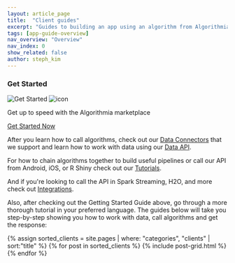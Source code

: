 ```yaml
---
layout: article_page
title:  "Client guides"
excerpt: "Guides to building an app using an algorithm from Algorithmia in: Python, R, Scala, Rust, Java, Ruby, JavaScript, Go, Swift, and Android."
tags: [app-guide-overview]
nav_overview: "Overview"
nav_index: 0
show_related: false
author: steph_kim
---
```



<div class="row mb-64">
  <div class="col-md-12">
    <h3>Get Started</h3>
    <div class="dev-card">
      <img src="{{site.cdnurl}}{{site.baseurl}}/images/get_started.png" alt="Get Started" class="img-fill get-started-img">
      <img src="{{site.cdnurl}}{{site.baseurl}}/images/icons/hexicon_desktop.svg" alt="icon" class="hexicon">
      <div class="dev-card-text">
        <p class="lead">Get up to speed with the Algorithmia marketplace</p>
        <a href="{{site.baseurl}}/getting-started" class="btn btn-default btn-accent">Get Started Now</a>
      </div>
    </div>
  </div>
</div>

After you learn how to call algorithms, check out our <a href="{{site.baseurl}}/data/">Data Connectors</a> that we support and learn how to work with data using our <a href="http://docs.algorithmia.com/">Data API</a>.

For how to chain algorithms together to build useful pipelines or call our API from Android, iOS, or R Shiny check out our <a href="{{site.baseurl}}/tutorials/">Tutorials</a>.

And if you're looking to call the API in Spark Streaming, H2O, and more check out
<a href="{{site.baseurl}}/integrations">Integrations</a>.

Also, after checking out the Getting Started Guide above, go through a more thorough tutorial in your preferred language. The guides below will take you step-by-step showing you how to work with data, call algorithms and get the response:

<div class="row lang-tile-container">
{% assign sorted_clients = site.pages | where: "categories", "clients" | sort:"title" %}
{% for post in sorted_clients %}
  {% include post-grid.html %}
{% endfor %}
</div>

